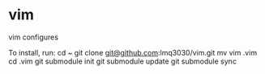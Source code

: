 vim
===

vim configures

To install, run:
cd ~
git clone git@github.com:lmq3030/vim.git
mv vim .vim
cd .vim
git submodule init
git submodule update
git submodule sync

